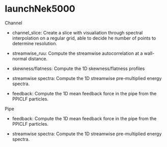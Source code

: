 # launchNek5000

Channel
  - channel_slice:        Create a slice with visualiation through spectral interpolation on a regular grid, able to decide he number of points to determine resolution.

  - streamwise_ruu:       Compute the streamwise autocorrelation at a wall-normal distance.

  - skewness/flatness:    Compute the 1D skewness/flatness profiles

  - streamwise spectra:   Compute the 1D streamwise pre-multiplied energy spectra.
 
  - feedback:   Compute the 1D mean feedback force in the pipe from the PPICLF particles.

Pipe
  - feedback:   Compute the 1D mean feedback force in the pipe from the PPICLF particles.
  
  - streamwise spectra:   Compute the 1D streamwise pre-multiplied energy spectra.
